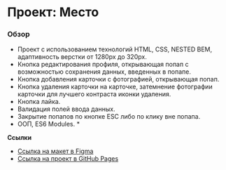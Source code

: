 # Проект: Место

### Обзор

* Проект с использованием технологий HTML, CSS, NESTED BEM, адаптивность верстки от 1280px до 320px.
* Кнопка редактирования профиля, открывающая попап с возможностью сохранения данных, введенных в попапе.
* Кнопка добавления карточки с фотографией, открывающая попап.
* Кнопка удаления карточки на карточке, затемнение фотографии карточки для лучшего контраста иконки удаления.
* Кнопка лайка.
* Валидация полей ввода данных.
* Закрытие попапов по кнопке ESC либо по клику вне попапа.
* ООП, ES6 Modules. *

**Ссылки**

* [Ссылка на макет в Figma](https://www.figma.com/file/2cn9N9jSkmxD84oJik7xL7/JavaScript.-Sprint-4?node-id=0%3A1)
* [Ссылка на проект в GitHub Pages](https://khazdev.github.io/mesto/)



